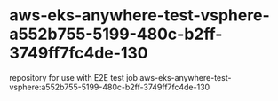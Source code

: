 # aws-eks-anywhere-test-vsphere-a552b755-5199-480c-b2ff-3749ff7fc4de-130
repository for use with E2E test job aws-eks-anywhere-test-vsphere:a552b755-5199-480c-b2ff-3749ff7fc4de-130
